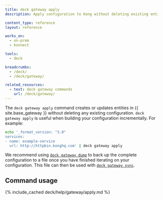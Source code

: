 ```yaml
---
title: deck gateway apply
description: Apply configuration to Kong without deleting existing entities.

content_type: reference
layout: reference

works_on:
  - on-prem
  - konnect

tools:
  - deck

breadcrumbs:
  - /deck/
  - /deck/gateway/

related_resources:
  - text: deck gateway commands
    url: /deck/gateway/
---
```


The `deck gateway apply` command creates or updates entities in {{ site.base_gateway }} without deleting any existing configuration. `deck gateway apply` is useful when building your configuration incrementally.
For example:

```bash
echo '_format_version: "3.0"
services:
- name: example-service
  url: http://httpbin.konghq.com' | deck gateway apply
```

We recommend using [`deck gateway dump`](/deck/gateway/dump/) to back up the complete configuration to a file once you have finished iterating on your configuration. This file can then be used with [`deck gateway sync`](/deck/gateway/sync/).

## Command usage

{% include_cached deck/help/gateway/apply.md %}
